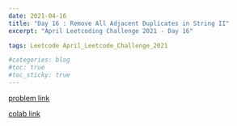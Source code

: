 ```yaml
---
date: 2021-04-16
title: "Day 16 : Remove All Adjacent Duplicates in String II"
excerpt: "April Leetcoding Challenge 2021 - Day 16"

tags: Leetcode April_Leetcode_Challenge_2021

#categories: blog
#toc: true
#toc_sticky: true
---
```


<script src="https://gist.github.com/1cg2cg3cg/81a3325841fe1bae7d4a1a243159d3f5.js"></script>

[problem link](https://leetcode.com/explore/challenge/card/april-leetcoding-challenge-2021/595/week-3-april-15th-april-21st/3710/)

[colab link](https://colab.research.google.com/drive/1D-YqZruq6w0kvgiNhQ_BOwpss25NzvLx)
